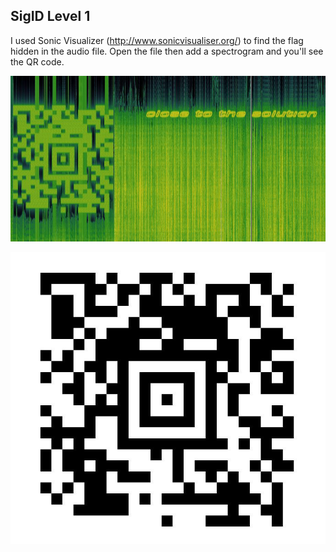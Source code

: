 ## SigID Level 1

I used Sonic Visualizer (http://www.sonicvisualiser.org/) to find the flag hidden in the audio file. Open the file then add a spectrogram and you'll see the QR code.

![Spectrogram](challenge136_QR_fuzzy.jpg)

![QR code](challenge136_QR_clean.jpg)
